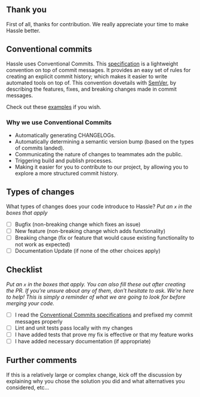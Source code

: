 ## Thank you
First of all, thanks for contribution. We really appreciate your time to make Hassle better.

## Conventional commits
Hassle uses Conventional Commits. This [specification](https://www.conventionalcommits.org/en/v1.0.0/#specification) is a lightweight convention on top of commit messages.
It provides an easy set of rules for creating an explicit commit history; which makes it easier to write automated tools on top of.
This convention dovetails with [SemVer](https://semver.org/), by describing the features, fixes, and breaking changes made in commit messages.

Check out these [examples](https://www.conventionalcommits.org/en/v1.0.0/#examples) if you wish.

### Why we use Conventional Commits
- Automatically generating CHANGELOGs.
- Automatically determining a semantic version bump (based on the types of commits landed).
- Communicating the nature of changes to teammates adn the public.
- Triggering build and publish processes.
- Making it easier for you to contribute to our project, by allowing you to explore a more structured commit history.

## Types of changes

What types of changes does your code introduce to Hassle?
_Put an `x` in the boxes that apply_

- [ ] Bugfix (non-breaking change which fixes an issue)
- [ ] New feature (non-breaking change which adds functionality)
- [ ] Breaking change (fix or feature that would cause existing functionality to not work as expected)
- [ ] Documentation Update (if none of the other choices apply)

## Checklist
_Put an `x` in the boxes that apply. You can also fill these out after creating the PR. If you're unsure about any of them, don't hesitate to ask. We're here to help!
This is simply a reminder of what we are going to look for before merging your code._

- [ ] I read the [Conventional Commits specifications](https://www.conventionalcommits.org/en/v1.0.0/#specification) and prefixed my commit messages properly
- [ ] Lint and unit tests pass locally with my changes
- [ ] I have added tests that prove my fix is effective or that my feature works
- [ ] I have added necessary documentation (if appropriate)

## Further comments

If this is a relatively large or complex change, kick off the discussion by explaining why you chose the solution you did and what alternatives you considered, etc...

